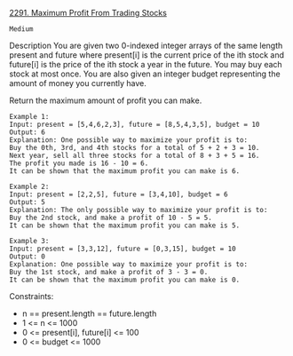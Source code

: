 [2291. Maximum Profit From Trading Stocks](https://leetcode.com/problems/maximum-profit-from-trading-stocks/)

`Medium`

Description
You are given two 0-indexed integer arrays of the same length present and future where present[i] is the current price of the ith stock and future[i] is the price of the ith stock a year in the future. You may buy each stock at most once. You are also given an integer budget representing the amount of money you currently have.

Return the maximum amount of profit you can make.

```
Example 1:
Input: present = [5,4,6,2,3], future = [8,5,4,3,5], budget = 10
Output: 6
Explanation: One possible way to maximize your profit is to:
Buy the 0th, 3rd, and 4th stocks for a total of 5 + 2 + 3 = 10.
Next year, sell all three stocks for a total of 8 + 3 + 5 = 16.
The profit you made is 16 - 10 = 6.
It can be shown that the maximum profit you can make is 6.

Example 2:
Input: present = [2,2,5], future = [3,4,10], budget = 6
Output: 5
Explanation: The only possible way to maximize your profit is to:
Buy the 2nd stock, and make a profit of 10 - 5 = 5.
It can be shown that the maximum profit you can make is 5.

Example 3:
Input: present = [3,3,12], future = [0,3,15], budget = 10
Output: 0
Explanation: One possible way to maximize your profit is to:
Buy the 1st stock, and make a profit of 3 - 3 = 0.
It can be shown that the maximum profit you can make is 0.
``` 

Constraints:

- n == present.length == future.length
- 1 <= n <= 1000
- 0 <= present[i], future[i] <= 100
- 0 <= budget <= 1000
